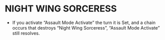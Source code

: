 
# NIGHT WING SORCERESS

*   If you activate “Assault Mode Activate” the turn it is Set, and a chain occurs that destroys “Night Wing Sorceress”, “Assault Mode Activate” still resolves.

  
